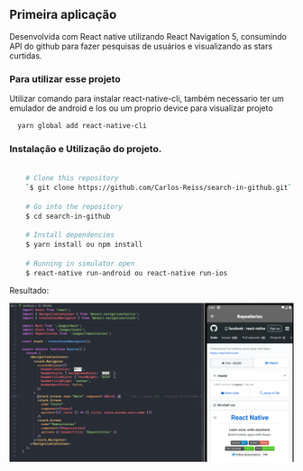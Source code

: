 ## **Primeira aplicação**
  Desenvolvida com React native utilizando React Navigation 5, consumindo API do github para fazer
  pesquisas de usuários e visualizando as stars curtidas.
  
### Para utilizar esse projeto 
  Utilizar comando para instalar react-native-cli, também necessario ter um emulador de android e Ios ou um proprio device para visualizar projeto
  ```bash
    yarn global add react-native-cli
  ```

### Instalação e Utilização do projeto.

```bash

    # Clone this repository
    `$ git clone https://github.com/Carlos-Reiss/search-in-github.git`

    # Go into the repository
    $ cd search-in-github

    # Install dependencies
    $ yarn install ou npm install

    # Running in simulator open
    $ react-native run-android ou react-native run-ios

```

Resultado:

![WebView](src/assets/imageDemo.png)
